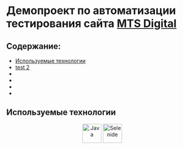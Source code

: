 # Демопроект по автоматизации тестирования сайта [MTS Digital](https://mts-digital.ru/)
## Содержание:
* <a href='#tech'>Используемые технологии</a>  
* <a href=''>test 2</a>  
* <a href=''></a>
* <a href=''></a>
* <a href=''></a>
* <a href=''></a>

<a id = 'tech'></a>
## Используемые технологии
<p align = 'center'>
<a href='https://www.java.com/'><img src="https://cdn.jsdelivr.net/gh/devicons/devicon@latest/icons/java/java-original.svg" width="50" height="50" alt='Java'/><a/>
<a href='https://selenide.org/'><img src="https://cdn.jsdelivr.net/gh/devicons/devicon@latest/icons/java/java-original.svg" width="50" height="50" alt='Selenide'/></a>
</p>
